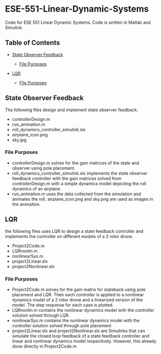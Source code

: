 # ESE-551-Linear-Dynamic-Systems
Code for ESE 551 Linear Dynamic Systems. Code is written in Matlab and Simulink.

## Table of Contents
* [State Observer Feedback](#State-Observer-Feedback)
  * [File Purposes](#File-Purposes)   

* [LQR](#LQR)
  * [File Purposes](#File-Purposes)   

## State Observer Feedback
The following files design and implement state observer feedback.
* controllerDesign.m  
* run_animation.m
* roll_dynamics_controller_simulink.slx
* airplane_icon.png
* sky.jpg

### File Purposes
* controllerDesign.m solves for the gain matrices of the state and observer using pole placement.
* roll_dynamics_controller_simulink.slx implements the state observer feedback controller with the gain matrices solved from controllerDesign.m with a simple dynamics model depicting the roll dynamics of an airplane.
* run_animation.m uses the data collected from the simulation and animates the roll. airplane_icon.png and sky.png are used as images in the animation.

## LQR
the following files uses LQR to design a state feedback controller and implements the controller on different models of a 2 rotor drone.
* Project2Code.m
* LQRnonlin.m
* nonlinearSys.m
* project2Linear.slx
* project2Nonlinear.slx

### File Purposes
* Project2Code.m solves for the gain matrix for stateback using pole placement and LQR. Then each controller is applied to a nonlinear dynamics model of a 2 rotor drone and a linearized version of the model. The step response for each case is plotted.
* LQRnonlin.m contains the nonlinear dynamics model with the controller solution solved through LQR.
* nonlinearSys.m contains the nonlinear dynamics model with the controller solution solved through pole placement
* project2Linear.slx and project2Nonlinear.slx are Simulinks that can simulate the closed loop feedback of a state feedback controller and linear and nonlinear dynamics model respectively. However, this already done directly in Project2Code.m


